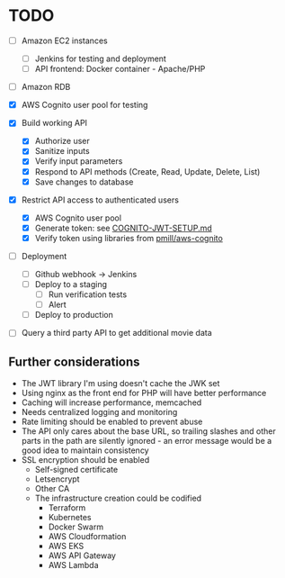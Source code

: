 # TODO
- [ ] Amazon EC2 instances
  - [ ] Jenkins for testing and deployment
  - [ ] API frontend: Docker container - Apache/PHP
- [ ] Amazon RDB
- [x] AWS Cognito user pool for testing

- [x] Build working API
  - [x] Authorize user
  - [x] Sanitize inputs
  - [x] Verify input parameters
  - [x] Respond to API methods (Create, Read, Update, Delete, List)
  - [x] Save changes to database

- [x] Restrict API access to authenticated users
  - [x] AWS Cognito user pool
  - [x] Generate token: see [COGNITO-JWT-SETUP.md](COGNITO-JWT-SETUP.md)
  - [x] Verify token using libraries from [pmill/aws-cognito](https://github.com/pmill/aws-cognito)

- [ ] Deployment
  - [ ] Github webhook -> Jenkins
  - [ ] Deploy to a staging
    - [ ] Run verification tests
    - [ ] Alert
  - [ ] Deploy to production

- [ ] Query a third party API to get additional movie data

## Further considerations
- The JWT library I'm using doesn't cache the JWK set
- Using nginx as the front end for PHP will have better performance
- Caching will increase performance, memcached
- Needs centralized logging and monitoring
- Rate limiting should be enabled to prevent abuse
- The API only cares about the base URL, so trailing slashes and other parts in the path are silently ignored - an error message would be a good idea to maintain consistency
- SSL encryption should be enabled
  - Self-signed certificate
  - Letsencrypt
  - Other CA
  - The infrastructure creation could be codified
    - Terraform
    - Kubernetes
    - Docker Swarm
    - AWS Cloudformation
    - AWS EKS
    - AWS API Gateway
    - AWS Lambda

